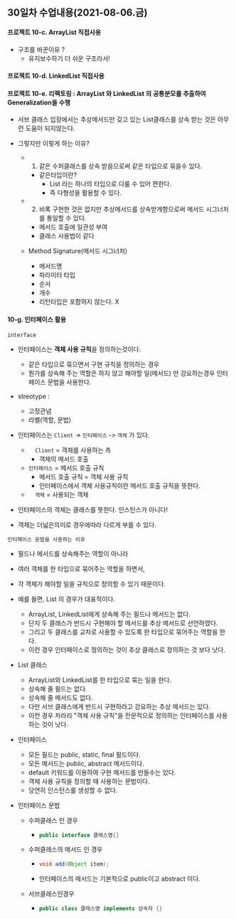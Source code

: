 ## 30일차 수업내용(2021-08-06.금)

#### 프로젝트 10-c. ArrayList 직접사용

- 구조를 바꾼이유 ?
  - 유지보수하기 더 쉬운 구조라서!

#### 프로젝트 10-d. LinkedList 직접사용



#### 프로젝트 10-e. 리팩토링 : ArrayList 와 LinkedList  의 공통분모를 추출하여 Generalization을 수행 

- 서브 클래스 입장에서는 추상메서드만 갖고 있는 List클래스를 상속 받는 것은 아무런 도움이 되지않는다. 

- 그렇지만 이렇게 하는 이유?

  - 1. 같은 수퍼클래스를 상속 받음으로써 같은 타입으로 묶을수 있다.

    - 같은타입이란?
      - List 라는 하나의 타입으로 다룰 수 있어 편한다.
      - 즉 다형성을 활용할 수 있다.

  - 2. 비록 구현한 것은 없지만 추상메서드를 상속받게함으로써 메서드 시그너처를 통일할 수 있다.

    - 메서드 호출에 일관성 부여
    - 클래스 사용법이 같다

  - Method Signature(메서드 시그너처)

    - 메서드명
    - 파라미터 타입
    - 순서
    - 개수
    - 리턴타입은 포함하지 않는다. X

#### 10-g. 인터페이스 활용

` interface ` 

- 인터페이스는 **객체 사용 규칙**을 정의하는것이다.
  - 같은 타입으로 묶으면서 구현  규칙을 정의하는 경우
  - 뭔가를 상속해 주는 역할은 하지 않고 해야할 일(메서드) 만 강요하는경우 인터페이스 문법을 사용한다.
- streotype : 
  - 고정관념
  - 라벨(역할, 문법)
- 인터페이스는 ` Client `  -> ` 인터페이스 `  -> ` 객체 ` 가 있다.
  - `  Client` = 객체를 사용하는 측
    - 객체의 메서드 호출
  - ` 인터페이스 ` = 메서드 호출 규칙
    - 메서드 호출 규칙 = 객체 사용 규칙
    - 인터페이스에서 객체 사용규칙이란 메서드 호출 규칙을 뜻한다.
  - `  객체` = 사용되는 객체


- 인터페이스의 객체는 클래스를 뜻한다. 인스턴스가 아니다!
- 객체는 더넓은의미로 경우에따라 다르게 부를 수 있다.

` 인터페이스 문법을 사용하는 이유 `

- 필드나 메서드를 상속해주는 역할이 아니라

- 여러 객체를 한 타입으로 묶어주는 역할을 하면서,

- 각 객체가 해야할 일을 규칙으로 정의할 수 있기 때문이다.

- 예를 들면, List 의 경우가 대표적이다.

  - ArrayList, LinkedList에게 상속해 주는 필드나 메서드는 없다.
  - 단지 두 클래스가 반드시 구현해야 할 메서드를 추상 메서드로 선언하였다.
  - 그리고 두 클래스를 교차로 사용할 수 있도록 한 타입으로 묶어주는 역할을 한다.
  - 이런 경우 인터페이스로 정의하는 것이 추상 클래스로 정의하는 것 보다 낫다.

- List 클래스

  - ArrayList와 LinkedList를 한 타입으로 묶는 일을 한다.
  - 상속해 줄 필드는 없다.
  - 상속해 줄 메서드도 없다.
  - 다만 서브 클래스에게 반드시 구현하라고 강요하는 추상 메서드는 있다.
  - 이런 경우 차라리 "객체 사용 규칙"을 전문적으로 정의하는 인터페이스를 사용하는 것이 낫다.

- 인터페이스
  - 모든 필드는 public, static, final 필드이다.
  - 모든 메서드는 public, abstract 메서드이다.
  - default 키워드를 이용하여 구현 메서드를 만들수는 있다.
  - 객체 사용 규칙을 정의할 때 사용하는 문법이다.
  - 당연히 인스턴스를 생성할 수 없다.
- 인터페이스 문법

  - 수퍼클래스 인 경우 

    - ``` java
      public interface 클래스명{}
      ```

  - 수퍼클래스의 메서드 인 경우

    - ``` java
      void add(Object item);
      ```

    - 인터페이스의 메서드는 기본적으로 public이고 abstract 이다.

  - 서브클래스인경우
    - ``` java
      public class 클래스명 implements 상속자 {}
      ```

